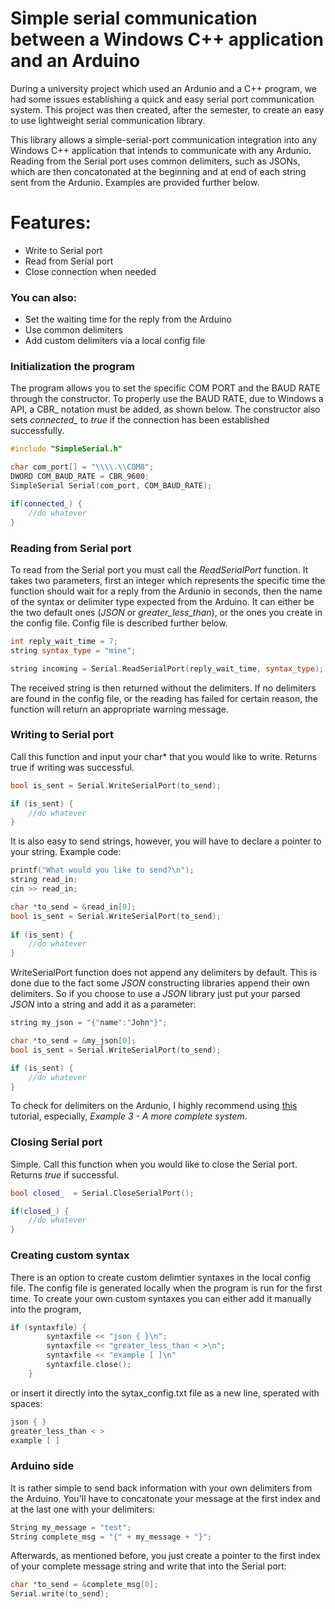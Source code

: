 # Simple serial communication between a Windows C++ application and an Arduino

During a university project which used an Ardunio and a C++ program, we had some issues establishing a quick and easy serial port communication system. This project was then created, after the semester, to create an easy to use lightweight serial communication library.

This library allows a simple-serial-port communication integration into any Windows C++ application that intends to communicate with any Ardunio. Reading from the Serial port uses common delimiters, such as JSONs, which are then concatonated at the beginning and at end of each string sent from the Ardunio. Examples are provided further below.

# Features:

  - Write to Serial port
  - Read from Serial port
  - Close connection when needed


### You can also:
  - Set the waiting time for the reply from the Arduino
  - Use common delimiters
  - Add custom delimiters via a local config file

### Initialization the program
The program allows you to set the specific COM PORT and the BAUD RATE through the constructor. To properly use the BAUD RATE, due to Windows a API, a CBR_ notation must be added, as shown below. The constructor also sets *connected_* to *true* if the connection has been established successfully.
``` c++
#include "SimpleSerial.h"

char com_port[] = "\\\\.\\COM8";
DWORD COM_BAUD_RATE = CBR_9600;
SimpleSerial Serial(com_port, COM_BAUD_RATE);

if(connected_) {
    //do whatever
}
```

### Reading from Serial port
To read from the Serial port you must call the *ReadSerialPort* function. It takes two parameters, first an integer which represents the specific time the function should wait for a reply from the Ardunio in seconds, then the name of the syntax or delimiter type expected from the Arduino. It can either be the two default ones (*JSON* or *greater_less_than*), or the ones you create in the config file. Config file is described further below.

``` c++
int reply_wait_time = 7;
string syntax_type = "mine";

string incoming = Serial.ReadSerialPort(reply_wait_time, syntax_type);
```
The received string is then returned without the delimiters. If no delimiters are found in the config file, or the reading has failed for certain reason, the function will return an appropriate warning message.


### Writing to Serial port
Call this function and input your char* that you would like to write. Returns true if writing was successful.

``` c++
bool is_sent = Serial.WriteSerialPort(to_send);

if (is_sent) {
    //do whatever
}
```

It is also easy to send strings, however, you will have to declare a pointer to your string. Example code:

```c++
printf("What would you like to send?\n");
string read_in;
cin >> read_in;

char *to_send = &read_in[0];
bool is_sent = Serial.WriteSerialPort(to_send);
	
if (is_sent) {
    //do whatever
}
```

WriteSerialPort function does not append any delimiters by default. This is done due to the fact some *JSON* constructing libraries append their own delimiters. So if you choose to use a *JSON* library just put your parsed *JSON* into a string and add it as a parameter:

``` C++
string my_json = "{"name":"John"}";

char *to_send = &my_json[0];
bool is_sent = Serial.WriteSerialPort(to_send);

if (is_sent) {
    //do whatever
}
```

To check for delimiters on the Ardunio, I highly recommend using [this](http://forum.arduino.cc/index.php?topic=396450) tutorial, especially, *Example 3 - A more complete system*.

### Closing Serial port
Simple. Call this function when you would like to close the Serial port. Returns *true* if successful.
``` c++
bool closed_  = Serial.CloseSerialPort();

if(closed_) {
    //do whatever
}
```
### Creating custom syntax
There is an option to create custom delimtier syntaxes in the local config file. The config file is generated locally when the program is run for the first time. To create your own custom syntaxes you can either add it manually into the program,
``` c++
if (syntaxfile) {
		syntaxfile << "json { }\n";
		syntaxfile << "greater_less_than < >\n";
		syntaxfile << "example [ ]\n"
		syntaxfile.close();
	}	
```
or insert it directly into the sytax_config.txt file as a new line, sperated with spaces:

``` c++
json { }
greater_less_than < >
example [ ]
```

### Arduino side
It is rather simple to send back information with your own delimiters from the Arduino. You'll have to concatonate your message at the first index and at the last one with your delimiters:

``` C++
String my_message = "test";
String complete_msg = "{" + my_message + "}";
```

Afterwards, as mentioned before, you just create a pointer to the first index of your complete message string and write that into the Serial port:

``` C++
char *to_send = &complete_msg[0];
Serial.write(to_send);
```
